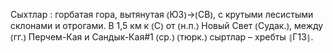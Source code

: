 ---
---

Сыхтлар
: горбатая гора, вытянутая ⦅ЮЗ⦆→⦅СВ⦆, с крутыми лесистыми склонами и отрогами. В 1,5 км к ⦅С⦆ от ⦅н.п.⦆ Новый Свет ⦅Судак.⦆, между ⦅гг.⦆ Перчем-Кая и Сандык-Кая#1 ⦅ср.⦆ ⦅тюрк.⦆ сыртлар – хребты ⦃Г13⦄.
